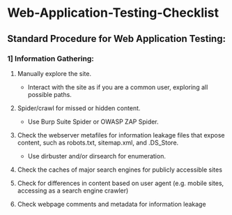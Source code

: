 # Web-Application-Testing-Checklist

## Standard Procedure for Web Application Testing:

### 1] Information Gathering:

1) Manually explore the site.
   - Interact with the site as if you are a common user, exploring all possible paths.
     
2) Spider/crawl for missed or hidden content.
   - Use Burp Suite Spider or OWASP ZAP Spider.
     
3) Check the webserver metafiles for information leakage files that expose content, such as robots.txt, sitemap.xml, and .DS_Store.
   - Use dirbuster and/or dirsearch for enumeration.

4) Check the caches of major search engines for publicly accessible sites

5) Check for differences in content based on user agent (e.g. mobile sites, accessing as a search engine crawler)

6) Check webpage comments and metadata for information leakage
